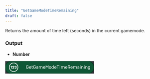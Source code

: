 ```yaml
---
title: "GetGameModeTimeRemaining"
draft: false
---
```

Returns the amount of time left (seconds) in the current gamemode.
### Output
-   **Number**

![GetGameModeTimeRemaining](https://raw.githubusercontent.com/battlefield-portal-community/Image-CDN/main/portal_blocks/GetGameModeTimeRemaining.png)